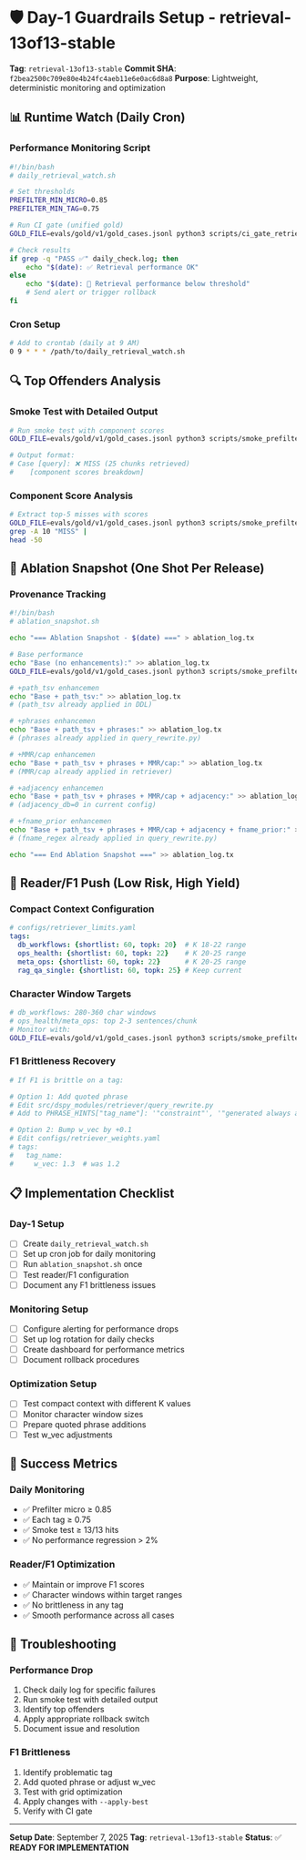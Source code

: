 # 🛡️ Day-1 Guardrails Setup - retrieval-13of13-stable

**Tag**: `retrieval-13of13-stable`
**Commit SHA**: `f2bea2500c709e80e4b24fc4aeb11e6e0ac6d8a8`
**Purpose**: Lightweight, deterministic monitoring and optimization

## 📊 **Runtime Watch (Daily Cron)**

### **Performance Monitoring Script**
```bash
#!/bin/bash
# daily_retrieval_watch.sh

# Set thresholds
PREFILTER_MIN_MICRO=0.85
PREFILTER_MIN_TAG=0.75

# Run CI gate (unified gold)
GOLD_FILE=evals/gold/v1/gold_cases.jsonl python3 scripts/ci_gate_retrieval.py > daily_check.log 2>&1

# Check results
if grep -q "PASS ✅" daily_check.log; then
    echo "$(date): ✅ Retrieval performance OK"
else
    echo "$(date): 🚨 Retrieval performance below threshold"
    # Send alert or trigger rollback
fi
```

### **Cron Setup**
```bash
# Add to crontab (daily at 9 AM)
0 9 * * * /path/to/daily_retrieval_watch.sh
```

## 🔍 **Top Offenders Analysis**

### **Smoke Test with Detailed Output**
```bash
# Run smoke test with component scores
GOLD_FILE=evals/gold/v1/gold_cases.jsonl python3 scripts/smoke_prefilter.py | grep -A 5 "Case.*MISS"

# Output format:
# Case [query]: ❌ MISS (25 chunks retrieved)
#    [component scores breakdown]
```

### **Component Score Analysis**
```bash
# Extract top-5 misses with scores
GOLD_FILE=evals/gold/v1/gold_cases.jsonl python3 scripts/smoke_prefilter.py |
grep -A 10 "MISS" |
head -50
```

## 📸 **Ablation Snapshot (One Shot Per Release)**

### **Provenance Tracking**
```bash
#!/bin/bash
# ablation_snapshot.sh

echo "=== Ablation Snapshot - $(date) ===" > ablation_log.tx

# Base performance
echo "Base (no enhancements):" >> ablation_log.tx
GOLD_FILE=evals/gold/v1/gold_cases.jsonl python3 scripts/smoke_prefilter.py >> ablation_log.tx

# +path_tsv enhancemen
echo "Base + path_tsv:" >> ablation_log.tx
# (path_tsv already applied in DDL)

# +phrases enhancemen
echo "Base + path_tsv + phrases:" >> ablation_log.tx
# (phrases already applied in query_rewrite.py)

# +MMR/cap enhancemen
echo "Base + path_tsv + phrases + MMR/cap:" >> ablation_log.tx
# (MMR/cap already applied in retriever)

# +adjacency enhancemen
echo "Base + path_tsv + phrases + MMR/cap + adjacency:" >> ablation_log.tx
# (adjacency_db=0 in current config)

# +fname_prior enhancemen
echo "Base + path_tsv + phrases + MMR/cap + adjacency + fname_prior:" >> ablation_log.tx
# (fname_regex already applied in query_rewrite.py)

echo "=== End Ablation Snapshot ===" >> ablation_log.tx
```

## 🚀 **Reader/F1 Push (Low Risk, High Yield)**

### **Compact Context Configuration**
```yaml
# configs/retriever_limits.yaml
tags:
  db_workflows: {shortlist: 60, topk: 20}  # K 18-22 range
  ops_health: {shortlist: 60, topk: 22}    # K 20-25 range
  meta_ops: {shortlist: 60, topk: 22}      # K 20-25 range
  rag_qa_single: {shortlist: 60, topk: 25} # Keep current
```

### **Character Window Targets**
```bash
# db_workflows: 280-360 char windows
# ops_health/meta_ops: top 2-3 sentences/chunk
# Monitor with:
GOLD_FILE=evals/gold/v1/gold_cases.jsonl python3 scripts/smoke_prefilter.py | grep -o "score=[0-9.]*"
```

### **F1 Brittleness Recovery**
```bash
# If F1 is brittle on a tag:

# Option 1: Add quoted phrase
# Edit src/dspy_modules/retriever/query_rewrite.py
# Add to PHRASE_HINTS["tag_name"]: '"constraint"', '"generated always as"'

# Option 2: Bump w_vec by +0.1
# Edit configs/retriever_weights.yaml
# tags:
#   tag_name:
#     w_vec: 1.3  # was 1.2
```

## 📋 **Implementation Checklist**

### **Day-1 Setup**
- [ ] Create `daily_retrieval_watch.sh`
- [ ] Set up cron job for daily monitoring
- [ ] Run `ablation_snapshot.sh` once
- [ ] Test reader/F1 configuration
- [ ] Document any F1 brittleness issues

### **Monitoring Setup**
- [ ] Configure alerting for performance drops
- [ ] Set up log rotation for daily checks
- [ ] Create dashboard for performance metrics
- [ ] Document rollback procedures

### **Optimization Setup**
- [ ] Test compact context with different K values
- [ ] Monitor character window sizes
- [ ] Prepare quoted phrase additions
- [ ] Test w_vec adjustments

## 🎯 **Success Metrics**

### **Daily Monitoring**
- ✅ Prefilter micro ≥ 0.85
- ✅ Each tag ≥ 0.75
- ✅ Smoke test ≥ 13/13 hits
- ✅ No performance regression > 2%

### **Reader/F1 Optimization**
- ✅ Maintain or improve F1 scores
- ✅ Character windows within target ranges
- ✅ No brittleness in any tag
- ✅ Smooth performance across all cases

## 🔧 **Troubleshooting**

### **Performance Drop**
1. Check daily log for specific failures
2. Run smoke test with detailed output
3. Identify top offenders
4. Apply appropriate rollback switch
5. Document issue and resolution

### **F1 Brittleness**
1. Identify problematic tag
2. Add quoted phrase or adjust w_vec
3. Test with grid optimization
4. Apply changes with `--apply-best`
5. Verify with CI gate

---

**Setup Date**: September 7, 2025
**Tag**: `retrieval-13of13-stable`
**Status**: ✅ **READY FOR IMPLEMENTATION**
